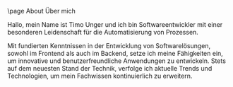 \page About Über mich

Hallo, mein Name ist Timo Unger und ich bin Softwareentwickler mit einer besonderen Leidenschaft für die Automatisierung von Prozessen.

Mit fundierten Kenntnissen in der Entwicklung von Softwarelösungen, sowohl im Frontend als auch im Backend, setze ich meine Fähigkeiten ein, um innovative und benutzerfreundliche Anwendungen zu entwickeln.
Stets auf dem neuesten Stand der Technik, verfolge ich aktuelle Trends und Technologien, um mein Fachwissen kontinuierlich zu erweitern.
